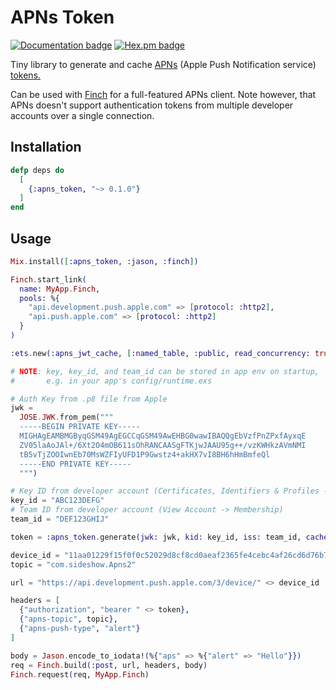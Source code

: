 # APNs Token

[![Documentation badge](https://img.shields.io/badge/Documentation-ff69b4)](https://hexdocs.pm/apns_token)
[![Hex.pm badge](https://img.shields.io/badge/Package%20on%20hex.pm-informational)](https://hex.pm/packages/apns_token)

Tiny library to generate and cache [APNs](https://developer.apple.com/documentation/usernotifications) (Apple Push Notification service) [tokens.](https://developer.apple.com/documentation/usernotifications/establishing-a-token-based-connection-to-apns)

Can be used with [Finch](https://github.com/sneako/finch) for a full-featured APNs client. Note however, that APNs doesn't support authentication tokens from multiple developer accounts over a single connection.

## Installation

```elixir
defp deps do
  [
    {:apns_token, "~> 0.1.0"}
  ]
end
```

## Usage

```elixir
Mix.install([:apns_token, :jason, :finch])

Finch.start_link(
  name: MyApp.Finch,
  pools: %{
    "api.development.push.apple.com" => [protocol: :http2],
    "api.push.apple.com" => [protocol: :http2]
  }
)

:ets.new(:apns_jwt_cache, [:named_table, :public, read_concurrency: true])

# NOTE: key, key_id, and team_id can be stored in app env on startup,
#       e.g. in your app's config/runtime.exs

# Auth Key from .p8 file from Apple
jwk =
  JOSE.JWK.from_pem("""
  -----BEGIN PRIVATE KEY-----
  MIGHAgEAMBMGByqGSM49AgEGCCqGSM49AwEHBG0wawIBAQQgEbVzfPnZPxfAyxqE
  ZV05laAoJAl+/6Xt2O4mOB611sOhRANCAASgFTKjwJAAU95g++/vzKWHkzAVmNMI
  tB5vTjZOOIwnEb70MsWZFIyUFD1P9Gwstz4+akHX7vI8BH6hHmBmfeQl
  -----END PRIVATE KEY-----
  """)

# Key ID from developer account (Certificates, Identifiers & Profiles -> Keys)
key_id = "ABC123DEFG"
# Team ID from developer account (View Account -> Membership)
team_id = "DEF123GHIJ"

token = :apns_token.generate(jwk: jwk, kid: key_id, iss: team_id, cache: :apns_jwt_cache)

device_id = "11aa01229f15f0f0c52029d8cf8cd0aeaf2365fe4cebc4af26cd6d76b7919ef7"
topic = "com.sideshow.Apns2"

url = "https://api.development.push.apple.com/3/device/" <> device_id

headers = [
  {"authorization", "bearer " <> token},
  {"apns-topic", topic},
  {"apns-push-type", "alert"}
]

body = Jason.encode_to_iodata!(%{"aps" => %{"alert" => "Hello"}})
req = Finch.build(:post, url, headers, body)
Finch.request(req, MyApp.Finch)
```
